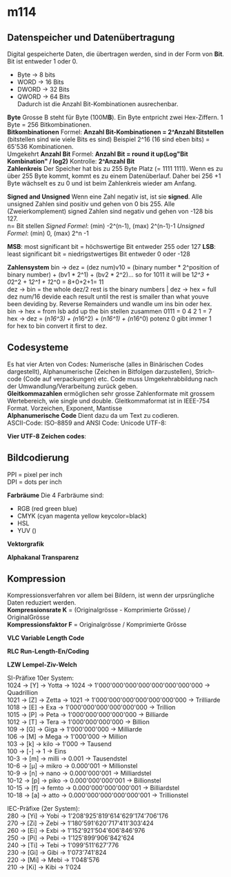 # m114

## Datenspeicher und Datenübertragung
Digital gespeicherte Daten, die übertragen werden, sind in der Form von **Bit**.
Bit ist entweder 1 oder 0.

- Byte &rarr; 8 bits
- WORD &rarr; 16 Bits
- DWORD &rarr; 32 Bits 
- QWORD &rarr; 64 Bits   
Dadurch ist die Anzahl Bit-Kombinationen ausrechenbar.

**Byte** Grosse B steht für Byte (100M**B**). Ein Byte entpricht zwei Hex-Ziffern. 1 Byte = 256 Bitkombinationen.  
**Bitkombinationen** Formel: **Anzahl Bit-Kombinationen = 2^Anzahl Bitstellen** (bitstellen sind wie viele Bits es sind) Beispiel 2^16 (16 sind eben bits) = 65'536 Kombinationen.  
Umgekehrt **Anzahl Bit** Formel: **Anzahl Bit = round it up(Log"Bit Kombination" / log2)** Kontrolle: **2^Anzahl Bit**  
**Zahlenkreis** 
Der Speicher hat bis zu 255 Byte Platz (= 1111 1111). Wenn es zu über 255 Byte kommt, kommt es zu einem Datenüberlauf. Daher bei 256 +1 Byte wächselt es zu 0 und ist beim Zahlenkreis wieder am Anfang. 

**Signed and Unsigned** Wenn eine Zahl negativ ist, ist sie **signed**. Alle unsigned Zahlen sind positiv und gehen von 0 bis 255. Alle (Zweierkomplement) signed Zahlen sind negativ und gehen von -128 bis 127.  
n= Bit stellen
*Signed Formel*: (min) -2^(n-1), (max) 2^(n-1)-1
*Unsigned Formel*: (min) 0, (max) 2^n -1

**MSB**: most significant bit = höchswertige Bit entweder 255 oder 127
**LSB**: least significant bit = niedrigstwertiges Bit entweder 0 oder -128

**Zahlensystem** bin &rarr; dez = (dez num)v10 = (binary number * 2^position of binary number) + (bv1 * 2^1) + (bv2 * 2^2)... so for 1011 it will be 1*2^3 + 0*2^2 + 1*2^1 + 1*2^0 = 8+0+2+1= 11  
dez &rarr; bin = the whole dez/2 rest is the binary numbers  | dez &rarr; hex = full dez num/16 devide each result until the rest is smaller than what youve been deviding by. Reverse Remainders und wandle um ins bin oder hex.  
bin &rarr; hex = from lsb add up the bin stellen zusammen 0111 = 0 4 2 1 = 7  
hex &rarr; dez = (n*16^3) + (n*16^2) + (n*16^1) + (n*16^0) potenz 0 gibt immer 1  
for hex to bin convert it first to dez.

## Codesysteme
Es hat vier Arten von Codes: Numerische (alles in Binärischen Codes dargestellt), Alphanumerische (Zeichen in Bitfolgen darzustellen), Strich-code (Code auf verpackungen) etc. Code muss Umgekehrabbildung nach der Umwandlung/Verarbeitung zurück geben.  
**Gleitkommazahlen** ermöglichen sehr grosse Zahlenformate mit grossem Wertebereich, wie single und double. Gleitkommaformat ist in IEEE-754 Format. Vorzeichen, Exponent, Mantisse  
**Alphanumerische Code** Dient dazu da um Text zu codieren.  
ASCII-Code:
ISO-8859 and ANSI Code:
Unicode UTF-8:

**Vier UTF-8 Zeichen codes**: 

## Bildcodierung
PPI = pixel per inch  
DPI = dots per inch

**Farbräume**
Die 4 Farbräume sind:
- RGB (red green blue)
- CMYK (cyan magenta yellow keycolor=black)
- HSL
- YUV ()

**Vektorgrafik**

**Alphakanal Transparenz**

## Kompression
Kompressionsverfahren vor allem bei Bildern, ist wenn der urpsrüngliche Daten reduziert werden.  
**Kompressionsrate K** = (Originalgrösse - Komprimierte Grösse) / OriginalGrösse  
**Kompressionsfaktor F** = Originalgrösse / Komprimierte Grösse

**VLC Variable Length Code**

**RLC Run-Length-En/Coding**

**LZW Lempel-Ziv-Welch**


SI-Präfixe 10er System:  
1024 → [Y] → Yotta → 1024 → 1'000'000'000'000'000'000'000'000 → Quadrillion  
1021 → [Z] → Zetta → 1021 → 1'000'000'000'000'000'000'000 → Trilliarde  
1018 → [E] → Exa  → 1'000'000'000'000'000'000 → Trillion  
1015 → [P] → Peta  → 1'000'000'000'000'000 → Billiarde  
1012 → [T] → Tera  → 1'000'000'000'000 → Billion  
109 → [G] → Giga  → 1'000'000'000 → Milliarde  
106 → [M] → Mega  → 1'000'000 → Million  
103 → [k] → kilo → 1'000 → Tausend  
100 → [-]  → 1 → Eins  
10-3 → [m] → milli  → 0.001 → Tausendstel  
10-6 → [µ] → mikro  → 0.000'001 → Millionstel  
10-9 → [n] → nano  → 0.000'000'001 → Milliardstel  
10-12 → [p] → piko  → 0.000'000'000'001 → Billionstel  
10-15 → [f] → femto  → 0.000'000'000'000'001 → Billiardstel  
10-18 → [a] → atto  → 0.000'000'000'000'000'001 → Trillionstel  

IEC-Präfixe (2er System):  
280 → [Yi] → Yobi → 1'208'925'819'614'629'174'706'176  
270 → [Zi] → Zebi → 1'180'591'620'717'411'303'424  
260 → [Ei] → Exbi → 1'152'921'504'606'846'976  
250 → [Pi] → Pebi → 1'125'899'906'842'624  
240 → [Ti] → Tebi → 1'099'511'627'776  
230 → [Gi] → Gibi → 1'073'741'824  
220 → [Mi] → Mebi → 1'048'576  
210 → [Ki] → Kibi → 1'024  
